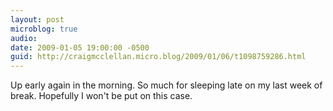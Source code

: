 ```yaml
---
layout: post
microblog: true
audio: 
date: 2009-01-05 19:00:00 -0500
guid: http://craigmcclellan.micro.blog/2009/01/06/t1098759286.html
---
```

Up early again in the morning.  So much for sleeping late on my last week of break.  Hopefully I won't be put on this case.
